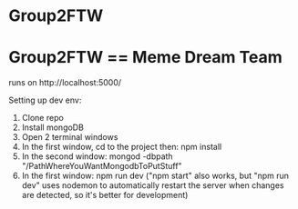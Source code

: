 # Group2FTW
# Group2FTW == Meme Dream Team

runs on http://localhost:5000/

Setting up dev env:
1. Clone repo
2. Install mongoDB
3. Open 2 terminal windows
4. In the first window, cd to the project then:
    npm install
5. In the second window:
    mongod -dbpath "/PathWhereYouWantMongodbToPutStuff"
6. In the first window:
    npm run dev
    ("npm start" also works, but "npm run dev" uses nodemon to automatically restart the server when changes are detected, so it's better for development)


